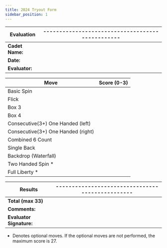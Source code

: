 ```yaml
---
title: 2024 Tryout Form
sidebar_position: 1
---
```


| Evaluation      | ------------------------------------------------ |
| --------------- | ------------------------------------------------ |
| **Cadet Name:** |                                                  |
| **Date:**       |                                                  |
| **Evaluator:**  |                                                  |

| Move                               | Score (0-3) |
| ---------------------------------- | ----------- |
| Basic Spin                         |             |
| Flick                              |             |
| Box 3                              |             |
| Box 4                              |             |
| Consecutive(3+) One Handed (left)  |             |
| Consecutive(3+) One Handed (right) |             |
| Combined 6 Count                   |             |
| Single Back                        |             |
| Backdrop (Waterfall)               |             |
| Two Handed Spin \*                 |             |
| Full Liberty \*                    |             |

| Results                  | ------------------------------------------------ |
| ------------------------ | ------------------------------------------------ |
| **Total (max 33)**       |                                                  |
| **Comments:**            |                                                  |
| **Evaluator Signature:** |                                                  |

- Denotes optional moves. If the optional moves are not performed, the maximum score is 27.
